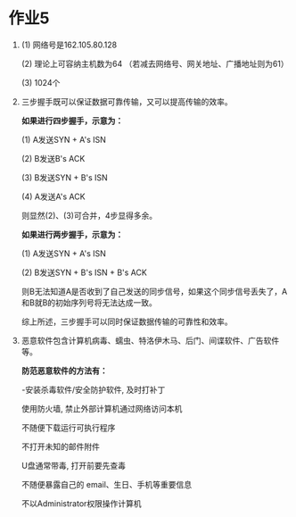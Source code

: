 # 作业5
1. (1) 网络号是162.105.80.128

    (2) 理论上可容纳主机数为64 （若减去网络号、网关地址、广播地址则为61）
  
    (3) 1024个

2. 三步握手既可以保证数据可靠传输，又可以提高传输的效率。

    **如果进行四步握手，示意为：**
    
    (1) A发送SYN + A's ISN
    
    (2) B发送B's ACK
    
    (3) B发送SYN + B's ISN
    
    (4) A发送A's ACK
    
    则显然(2)、(3)可合并，4步显得多余。
    
    **如果进行两步握手，示意为：**
    
    (1) A发送SYN + A's ISN
    
    (2) B发送SYN + B's ISN + B's ACK
    
    则B无法知道A是否收到了自己发送的同步信号，如果这个同步信号丢失了，A和B就B的初始序列号将无法达成一致。
    
    综上所述，三步握手可以同时保证数据传输的可靠性和效率。
    
3. 恶意软件包含计算机病毒、蠕虫、特洛伊木马、后门、间谍软件、广告软件等。

   **防范恶意软件的方法有：**
   
   -安装杀毒软件/安全防护软件, 及时打补丁

   使用防火墙, 禁止外部计算机通过网络访问本机

   不随便下载运行可执行程序

   不打开未知的邮件附件

   U盘通常带毒, 打开前要先查毒

   不随便暴露自己的 email、生日、手机等重要信息

   不以Administrator权限操作计算机
